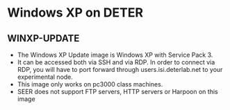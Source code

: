 # Windows XP on DETER

## WINXP-UPDATE

* The Windows XP Update image is Windows XP with Service Pack 3.  
* It can be accessed both via SSH and via RDP.  In order to connect via RDP, you will have to port forward through users.isi.deterlab.net to your experimental node.  
* This image only works on pc3000 class machines.
* SEER does not support FTP servers, HTTP servers or Harpoon on this image
